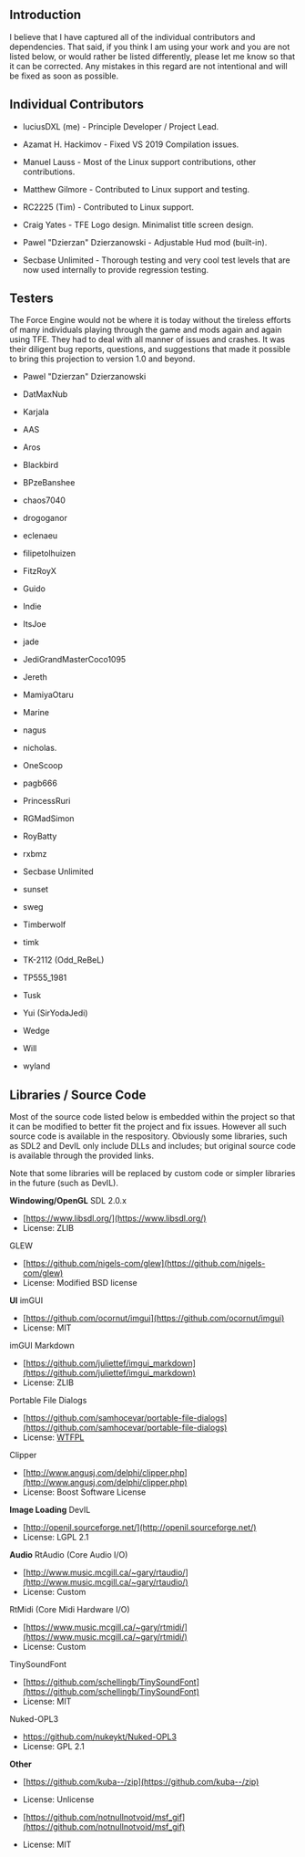 ## Introduction
I believe that I have captured all of the individual contributors and dependencies. That said, if you think I am using your work and you are not listed below, or would rather be listed differently, please let me know so that it can be corrected. Any mistakes in this regard are not intentional and will be fixed as soon as possible.

## Individual Contributors
  * luciusDXL (me) - Principle Developer / Project Lead.
  * Azamat H. Hackimov - Fixed VS 2019 Compilation issues.
  * Manuel Lauss - Most of the Linux support contributions, other contributions.
  * Matthew Gilmore - Contributed to Linux support and testing.
  * RC2225 (Tim) - Contributed to Linux support.
 
  * Craig Yates - TFE Logo design. Minimalist title screen design.
  * Pawel "Dzierzan" Dzierzanowski - Adjustable Hud mod (built-in).
  * Secbase Unlimited - Thorough testing and very cool test levels that are now used internally to provide regression testing.

## Testers
The Force Engine would not be where it is today without the tireless efforts of many individuals playing through the game and mods again and again using TFE. They had to deal with all manner of issues and crashes. It was their diligent bug reports, questions, and suggestions that made it possible to bring this projection to version 1.0 and beyond.

  * Pawel "Dzierzan" Dzierzanowski
  * DatMaxNub
  * Karjala
 
  * AAS
  * Aros
  * Blackbird
  * BPzeBanshee
  * chaos7040
  * drogoganor
  * eclenaeu
  * filipetolhuizen
  * FitzRoyX
  * Guido
  * Indie
  * ItsJoe
  * jade
  * JediGrandMasterCoco1095
  * Jereth
  * MamiyaOtaru
  * Marine
  * nagus
  * nicholas.
  * OneScoop
  * pagb666
  * PrincessRuri
  * RGMadSimon
  * RoyBatty
  * rxbmz
  * Secbase Unlimited
  * sunset
  * sweg
  * Timberwolf
  * timk
  * TK-2112 (Odd_ReBeL)
  * TP555_1981
  * Tusk
  * Yui (SirYodaJedi)
  * Wedge
  * Will
  * wyland

## Libraries / Source Code
Most of the source code listed below is embedded within the project so that it can be modified to better fit the project and fix issues. However all such source code is available in the respository. Obviously some libraries, such as SDL2 and DevIL only include DLLs and includes; but original source code is available through the provided links.

Note that some libraries will be replaced by custom code or simpler libraries in the future (such as DevIL).

**Windowing/OpenGL**
SDL 2.0.x
  * [https://www.libsdl.org/](https://www.libsdl.org/)
  * License: ZLIB

GLEW
  * [https://github.com/nigels-com/glew](https://github.com/nigels-com/glew)
  * License: Modified BSD license

**UI**
imGUI
  * [https://github.com/ocornut/imgui](https://github.com/ocornut/imgui)
  * License: MIT

imGUI Markdown
  * [https://github.com/juliettef/imgui_markdown](https://github.com/juliettef/imgui_markdown)
  * License: ZLIB

Portable File Dialogs
  * [https://github.com/samhocevar/portable-file-dialogs](https://github.com/samhocevar/portable-file-dialogs)
  * License: [WTFPL](https://github.com/samhocevar/portable-file-dialogs/blob/master/COPYING)

Clipper
  * [http://www.angusj.com/delphi/clipper.php](http://www.angusj.com/delphi/clipper.php)
  * License: Boost Software License

**Image Loading**
DevIL
  * [http://openil.sourceforge.net/](http://openil.sourceforge.net/)
  * License: LGPL 2.1

**Audio**
RtAudio (Core Audio I/O)
  * [http://www.music.mcgill.ca/~gary/rtaudio/](http://www.music.mcgill.ca/~gary/rtaudio/)
  * License: Custom

RtMidi (Core Midi Hardware I/O)
  * [https://www.music.mcgill.ca/~gary/rtmidi/](https://www.music.mcgill.ca/~gary/rtmidi/)
  * License: Custom

TinySoundFont
  * [https://github.com/schellingb/TinySoundFont](https://github.com/schellingb/TinySoundFont)
  * License: MIT

Nuked-OPL3
  * https://github.com/nukeykt/Nuked-OPL3
  * License: GPL 2.1

**Other**
  * [https://github.com/kuba--/zip](https://github.com/kuba--/zip)
  * License: Unlicense

  * [https://github.com/notnullnotvoid/msf_gif](https://github.com/notnullnotvoid/msf_gif)
  * License: MIT
